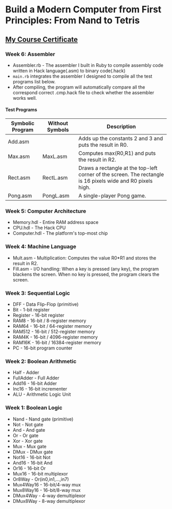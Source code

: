 # Build a Modern Computer from First Principles: From Nand to Tetris
## [My Course Certificate](https://www.coursera.org/account/accomplishments/certificate/FEXYJUGC4EGK)

### Week 6: Assembler
* Assembler.rb - The assembler I built in Ruby to compile assembly code written in Hack language(.asm) to binary code(.hack)
* `main.rb` integrates the assembler I designed to compile all the test programs list below.
* After compiling, the program will automatically compare all the correspond correct .cmp.hack file to check whether the assembler works well.
#### Test Programs
Symbolic Program | Without Symbols | Description
------------ | ------------- | -------------
Add.asm  | | Adds up the constants 2 and 3 and puts the result in R0.
Max.asm | MaxL.asm | Computes max(R0,R1) and puts the result in R2.
Rect.asm | RectL.asm | Draws a rectangle at the top-left corner of the screen. The rectangle is 16 pixels wide and R0 pixels high.
Pong.asm | PongL.asm | A single-player Pong game.

### Week 5: Computer Architecture
* Memory.hdl - Entire RAM address space
* CPU.hdl - The Hack CPU
* Computer.hdl - The platform's top-most chip

### Week 4: Machine Language
* Mult.asm - Multiplication: Computes the value R0*R1 and stores the result in R2.
* Fill.asm - I/O handling: When a key is pressed (any key), the program blackens the screen. When no key is pressed, the program clears the screen.

### Week 3: Sequential Logic
* DFF - Data Flip-Flop (primitive)    
* Bit - 1-bit register
* Register - 16-bit register
* RAM8 - 16-bit / 8-register memory
* RAM64 - 16-bit / 64-register memory
* RAM512 - 16-bit / 512-register memory
* RAM4K - 16-bit / 4096-register memory
* RAM16K - 16-bit / 16384-register memory
* PC - 16-bit program counter

### Week 2: Boolean Arithmetic
* Half - Adder  
* FullAdder - Full Adder
* Add16 - 16-bit Adder
* Inc16 - 16-bit incrementer
* ALU - Arithmetic Logic Unit 

### Week 1: Boolean Logic
* Nand - Nand gate (primitive)  
* Not - Not gate
* And - And gate
* Or - Or gate
* Xor - Xor gate
* Mux - Mux gate
* DMux - DMux gate
* Not16 - 16-bit Not
* And16 - 16-bit And
* Or16 - 16-bit Or
* Mux16 - 16-bit multiplexor
* Or8Way - Or(in0,in1,...,in7)
* Mux4Way16 - 16-bit/4-way mux
* Mux8Way16 - 16-bit/8-way mux
* DMux4Way - 4-way demultiplexor
* DMux8Way - 8-way demultiplexor
